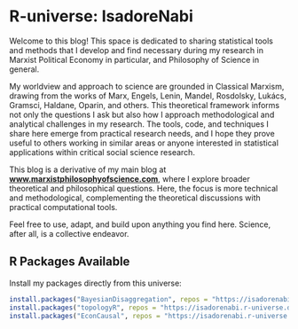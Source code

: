 # R-universe: IsadoreNabi

Welcome to this blog! This space is dedicated to sharing statistical tools and methods that I develop and find necessary during my research in Marxist Political Economy in particular, and Philosophy of Science in general.

My worldview and approach to science are grounded in Classical Marxism, drawing from the works of Marx, Engels, Lenin, Mandel, Rosdolsky, Lukács, Gramsci, Haldane, Oparin, and others. This theoretical framework informs not only the questions I ask but also how I approach methodological and analytical challenges in my research. The tools, code, and techniques I share here emerge from practical research needs, and I hope they prove useful to others working in similar areas or anyone interested in statistical applications within critical social science research.

This blog is a derivative of my main blog at **www.marxistphilosophyofscience.com**, where I explore broader theoretical and philosophical questions. Here, the focus is more technical and methodological, complementing the theoretical discussions with practical computational tools.

Feel free to use, adapt, and build upon anything you find here. Science, after all, is a collective endeavor.

## R Packages Available

Install my packages directly from this universe:

```r
install.packages("BayesianDisaggregation", repos = "https://isadorenabi.r-universe.dev")
install.packages("topologyR", repos = "https://isadorenabi.r-universe.dev") 
install.packages("EconCausal", repos = "https://isadorenabi.r-universe.dev")
```

<!--
**IsadoreNabi/IsadoreNabi** is a ✨ _special_ ✨ repository because its `README.md` (this file) appears on your GitHub profile.

Here are some ideas to get you started:

- 🔭 I’m currently working on ...
- 🌱 I’m currently learning ...
- 👯 I’m looking to collaborate on ...
- 🤔 I’m looking for help with ...
- 💬 Ask me about ...
- 📫 How to reach me: ...
- 😄 Pronouns: ...
- ⚡ Fun fact: ...
-->

